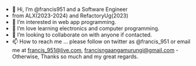 - 👋 Hi, I’m @francis951 and a Software Engineer
- from ALX(2023-2024) and RefactoryUg(2023)
- 👀 I’m interested in web app programming.
- 🌱 I’m love learning electronics and computer programming.
- 💞️ I’m looking to collaborate on with anyone if contacted.
- 📫 How to reach me ... please follow on twitter as @francis_951 or email me at francis_951@live.com, francisngaangamurungi@gmail.com
-Otherwise, Thanks so much and my great regards.

<!---
francis951/francis951 is a ✨ special ✨ repository because its `README.md` (this file) appears on your GitHub profile.
You can click the Preview link to take a look at your changes.
--->
